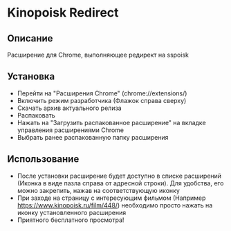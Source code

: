# Kinopoisk Redirect

## Описание
Расширение для Chrome, выполняющее редирект на sspoisk

## Установка
- Перейти на "Расширения Chrome" (chrome://extensions/)
- Включить режим разработчика (Флажок справа сверху)
- Скачать архив актуального релиза
- Распаковать
- Нажать на "Загрузить распакованное расширение" на вкладке управления расширениями Chrome
- Выбрать ранее распакованную папку расширения

## Использование
- После установки расширение будет доступно в списке расширений (Иконка в виде пазла справа от адресной строки). Для удобства, его можно закрепить, нажав на соответствующую иконку
- При заходе на страницу с интересующим фильмом (Например https://www.kinopoisk.ru/film/448/) необходимо просто нажать на иконку установленного расширения
- Приятного бесплатного просмотра!
